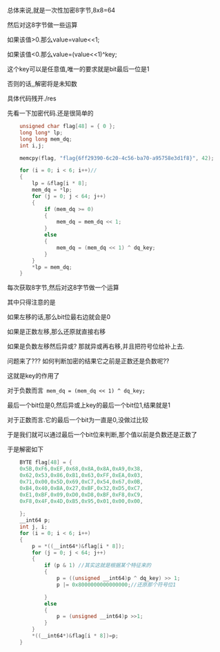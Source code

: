 总体来说,就是一次性加密8字节,8x8=64

然后对这8字节做一些运算

如果该值>0.那么value=value<<1;

如果该值<0.那么value=(value<<1)^key;

这个key可以是任意值,唯一的要求就是bit最后一位是1

否则的话,,解密将是未知数



具体代码残开./res

先看一下加密代码.还是很简单的

```c
    unsigned char flag[48] = { 0 };
    long long* lp;
    long long mem_dq;
    int i,j;

    memcpy(flag, "flag{6ff29390-6c20-4c56-ba70-a95758e3d1f8}", 42);

    for (i = 0; i < 6; i++)//
    {
        lp = &flag[i * 8];
        mem_dq = *lp;
        for (j = 0; j < 64; j++)
        {
            if (mem_dq >= 0)                      
            {
                mem_dq = mem_dq << 1;
            }
            else 
            {
                mem_dq = (mem_dq << 1) ^ dq_key;
            }
        }
        *lp = mem_dq;
    }
```

每次获取8字节,然后对这8字节做一个运算

其中只得注意的是

如果左移的话,那么bit位最右边就会是0

如果是正数左移,那么还原就直接右移

如果是负数左移然后异或? 那就异或再右移,并且把符号位给补上去.

问题来了??? 如何判断加密的结果它之前是正数还是负数呢??

这就是key的作用了

对于负数而言` mem_dq = (mem_dq << 1) ^ dq_key;`

最后一个bit位是0,然后异或上key的最后一个bit位1,结果就是1

对于正数而言.它的最后一个bit为一直是0,没做过比较

于是我们就可以通过最后一个bit位来判断,那个值以前是负数还是正数了

于是解密如下

```c
    BYTE flag[48] = { 
    0x5B,0xF6,0xEF,0x68,0x8A,0x8A,0xA9,0x38,
    0x62,0x53,0x86,0xB1,0x63,0xFF,0xEA,0x03,
    0x71,0x00,0x5D,0x69,0xC7,0x54,0x67,0x0B,
    0xB4,0x40,0xBA,0x27,0xBF,0x32,0xD5,0xC7,
    0xE1,0xBF,0x09,0xD0,0xD8,0xBF,0xF8,0xC9,
    0xF8,0x4F,0x4D,0xB5,0x95,0x01,0x00,0x00,
     
    };
    __int64 p;
    int j, i;
    for (i = 0; i < 6; i++) 
    {
        p = *((__int64*)&flag[i * 8]);
        for (j = 0; j < 64; j++) 
        {
            if (p & 1) //其实这就是根据某个特征来的
            {
                p = ((unsigned __int64)p ^ dq_key) >> 1;
                p |= 0x8000000000000000;//还原那个符号位1 

            }
            else
            {
                p = (unsigned __int64)p >>1;
            }
        }
        *((__int64*)&flag[i * 8])=p;
    }
```

